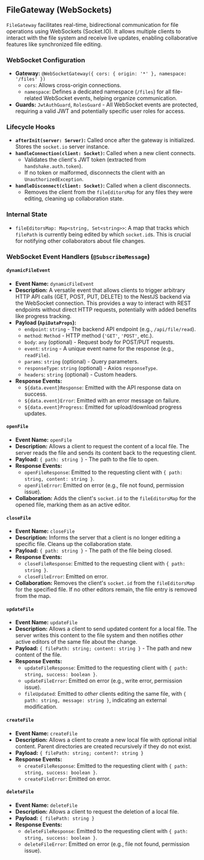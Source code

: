 ## FileGateway (WebSockets)

`FileGateway` facilitates real-time, bidirectional communication for file operations using WebSockets (Socket.IO). It allows multiple clients to interact with the file system and receive live updates, enabling collaborative features like synchronized file editing.

### WebSocket Configuration

- **Gateway:** `@WebSocketGateway({ cors: { origin: '*' }, namespace: '/files' })`
  - `cors`: Allows cross-origin connections.
  - `namespace`: Defines a dedicated namespace (`/files`) for all file-related WebSocket events, helping organize communication.
- **Guards:** `JwtAuthGuard`, `RolesGuard` - All WebSocket events are protected, requiring a valid JWT and potentially specific user roles for access.

### Lifecycle Hooks

- **`afterInit(server: Server)`:** Called once after the gateway is initialized. Stores the `socket.io` server instance.
- **`handleConnection(client: Socket)`:** Called when a new client connects.
  - Validates the client's JWT token (extracted from `handshake.auth.token`).
  - If no token or malformed, disconnects the client with an `UnauthorizedException`.
- **`handleDisconnect(client: Socket)`:** Called when a client disconnects.
  - Removes the client from the `fileEditorsMap` for any files they were editing, cleaning up collaboration state.

### Internal State

- `fileEditorsMap: Map<string, Set<string>>`: A map that tracks which `filePath` is currently being edited by which `socket.id`s. This is crucial for notifying other collaborators about file changes.

### WebSocket Event Handlers (`@SubscribeMessage`)

#### `dynamicFileEvent`

- **Event Name:** `dynamicFileEvent`
- **Description:** A versatile event that allows clients to trigger arbitrary HTTP API calls (GET, POST, PUT, DELETE) to the NestJS backend via the WebSocket connection. This provides a way to interact with REST endpoints without direct HTTP requests, potentially with added benefits like progress tracking.
- **Payload (`ApiDataProps`):**
  - `endpoint`: `string` - The backend API endpoint (e.g., `/api/file/read`).
  - `method`: `Method` - HTTP method (`'GET'`, `'POST'`, etc.).
  - `body`: `any` (optional) - Request body for POST/PUT requests.
  - `event`: `string` - A unique event name for the response (e.g., `readFile`).
  - `params`: `string` (optional) - Query parameters.
  - `responseType`: `string` (optional) - Axios `responseType`.
  - `headers`: `string` (optional) - Custom headers.
- **Response Events:**
  - `${data.event}Response`: Emitted with the API response data on success.
  - `${data.event}Error`: Emitted with an error message on failure.
  - `${data.event}Progress`: Emitted for upload/download progress updates.

#### `openFile`

- **Event Name:** `openFile`
- **Description:** Allows a client to request the content of a local file. The server reads the file and sends its content back to the requesting client.
- **Payload:** `{ path: string }` - The path to the file to open.
- **Response Events:**
  - `openFileResponse`: Emitted to the requesting client with `{ path: string, content: string }`.
  - `openFileError`: Emitted on error (e.g., file not found, permission issue).
- **Collaboration:** Adds the client's `socket.id` to the `fileEditorsMap` for the opened file, marking them as an active editor.

#### `closeFile`

- **Event Name:** `closeFile`
- **Description:** Informs the server that a client is no longer editing a specific file. Cleans up the collaboration state.
- **Payload:** `{ path: string }` - The path of the file being closed.
- **Response Events:**
  - `closeFileResponse`: Emitted to the requesting client with `{ path: string }`.
  - `closeFileError`: Emitted on error.
- **Collaboration:** Removes the client's `socket.id` from the `fileEditorsMap` for the specified file. If no other editors remain, the file entry is removed from the map.

#### `updateFile`

- **Event Name:** `updateFile`
- **Description:** Allows a client to send updated content for a local file. The server writes this content to the file system and then notifies _other_ active editors of the same file about the change.
- **Payload:** `{ filePath: string; content: string }` - The path and new content of the file.
- **Response Events:**
  - `updateFileResponse`: Emitted to the requesting client with `{ path: string, success: boolean }`.
  - `updateFileError`: Emitted on error (e.g., write error, permission issue).
  - `fileUpdated`: Emitted to _other_ clients editing the same file, with `{ path: string, message: string }`, indicating an external modification.

#### `createFile`

- **Event Name:** `createFile`
- **Description:** Allows a client to create a new local file with optional initial content. Parent directories are created recursively if they do not exist.
- **Payload:** `{ filePath: string; content?: string }`
- **Response Events:**
  - `createFileResponse`: Emitted to the requesting client with `{ path: string, success: boolean }`.
  - `createFileError`: Emitted on error.

#### `deleteFile`

- **Event Name:** `deleteFile`
- **Description:** Allows a client to request the deletion of a local file.
- **Payload:** `{ filePath: string }`
- **Response Events:**
  - `deleteFileResponse`: Emitted to the requesting client with `{ path: string, success: boolean }`.
  - `deleteFileError`: Emitted on error (e.g., file not found, permission issue).
